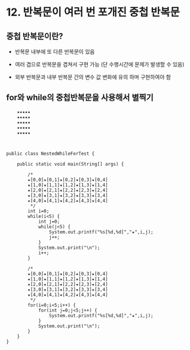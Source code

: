 # 12. 반복문이 여러 번 포개진 중첩 반복문

## 중첩 반복문이란?

- 반복문 내부에 또 다른 반복문이 있음

- 여러 겹으로 반복문을 겹쳐서 구현 가능 (단 수행시간에 문제가 발생할 수 있음)

- 외부 반복문과 내부 반복문 간의 변수 값 변화에 유의 하며 구현하여야 함


##  for와 while의  중첩반복문을 사용해서 별찍기

		★★★★★
		★★★★★
		★★★★★
		★★★★★
		★★★★★

```


public class NestedWhileForTest {

	public static void main(String[] args) {
		
		/*
		★[0,0]★[0,1]★[0,2]★[0,3]★[0,4]
		★[1,0]★[1,1]★[1,2]★[1,3]★[1,4]
		★[2,0]★[2,1]★[2,2]★[2,3]★[2,4]
		★[3,0]★[3,1]★[3,2]★[3,3]★[3,4]
		★[4,0]★[4,1]★[4,2]★[4,3]★[4,4]
		 */
		int i=0;
		while(i<5) {
			int j=0;
			while(j<5) {
				System.out.printf("%s[%d,%d]","★",i,j);
				j++;
			}
			System.out.print("\n");
			i++;
		}
		
		/*
		★[0,0]★[0,1]★[0,2]★[0,3]★[0,4]
		★[1,0]★[1,1]★[1,2]★[1,3]★[1,4]
		★[2,0]★[2,1]★[2,2]★[2,3]★[2,4]
		★[3,0]★[3,1]★[3,2]★[3,3]★[3,4]
		★[4,0]★[4,1]★[4,2]★[4,3]★[4,4]
		 */
		for(i=0;i<5;i++) {
			for(int j=0;j<5;j++) {
				System.out.printf("%s[%d,%d]","★",i,j);
			}
			System.out.print("\n");
		}
	}
}

```


